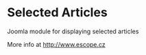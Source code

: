 Selected Articles
=========

Joomla module for displaying selected articles

More info at http://www.escope.cz